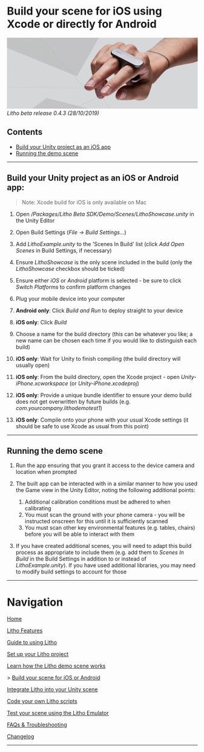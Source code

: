 # Build your scene for iOS using Xcode or directly for Android

[![Banner image](../Images/banner.jpg)](#)
_Litho beta release 0.4.3 (28/10/2019)_

## Contents

* [Build your Unity project as an iOS app](#build-your-unity-project-as-an-ios-app)
* [Running the demo scene](#running-the-demo-scene)

---

## Build your Unity project as an iOS or Android app:

> Note: Xcode build for iOS is only available on Mac

1. Open _/Packages/Litho Beta SDK/Demo/Scenes/LithoShowcase.unity_ in the Unity Editor

2. Open Build Settings (_File -> Build Settings..._)

3. Add _LithoExample.unity_ to the 'Scenes In Build' list (click _Add Open Scenes_ in Build Settings, if necessary)

4. Ensure _LithoShowcase_ is the only scene included in the build (only the _LithoShowcase_ checkbox should be ticked)

5. Ensure either _iOS_ or _Android_ platform is selected \- be sure to click _Switch Platforms_ to confirm platform changes

6. Plug your mobile device into your computer

7. **Android only**: Click _Build and Run_ to deploy straight to your device

8. **iOS only**: Click _Build_

9. Choose a name for the build directory (this can be whatever you like; a new name can be chosen each time if you would like to distinguish each build)

10. **iOS only**: Wait for Unity to finish compiling (the build directory will usually open)

11. **iOS only**: From the build directory, open the Xcode project - open _Unity-iPhone.xcworkspace_ (or _Unity-iPhone.xcodeproj_)

12. **iOS only**: Provide a unique bundle identifier to ensure your demo build does not get overwritten by future builds (e.g. _com.yourcompany.lithodemotest1_)

13. **iOS only**: Compile onto your phone with your usual Xcode settings (it should be safe to use Xcode as usual from this point)

---

## Running the demo scene

1. Run the app ensuring that you grant it access to the device camera and location when prompted
2. The built app can be interacted with in a similar manner to how you used the Game view in the Unity Editor, noting the following additional points:

   1. Additional calibration conditions must be adhered to when calibrating
   2. You must scan the ground with your phone camera - you will be instructed onscreen for this until it is sufficiently scanned 
   3. You must scan other key environmental features (e.g. tables, chairs) before you will be able to interact with them

3. If you have created additional scenes, you will need to adapt this build process as appropriate to include them (e.g. add them to _Scenes In Build_ in the Build Settings in addition to or instead of _LithoExample.unity_).
If you have used additional libraries, you may need to modify build settings to account for those

---

# Navigation

[Home](../README.md)

[Litho Features](../Features/README.md)

[Guide to using Litho](UsingLitho.md)

[Set up your Litho project](ProjectSetup.md)

[Learn how the Litho demo scene works](DemoScene.md)

\> [Build your scene for iOS or Android](BuildInstructions.md)

[Integrate Litho into your Unity scene](UnityIntegration.md)

[Code your own Litho scripts](UnityScripting.md)

[Test your scene using the Litho Emulator](../Features/LithoEmulator.md)

[FAQs & Troubleshooting](../FAQ.md)

[Changelog](../Changelog.md)

---
